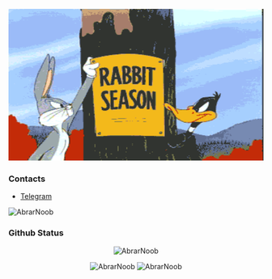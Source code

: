 <img src= "https://raw.githubusercontent.com/AbrarNoob/blah-blah/main/m9Ie58N.gif" height="300" width="800" class="center"> </h2>

### Contacts
-  [Telegram](https://telegram.me/AbrarNoob)

<p align="left"> <img src="https://komarev.com/ghpvc/?username=AbrarNoob&label=Profile%20Viewed&color=red" alt="AbrarNoob" /> </p>


### Github Status
<p align="center">
<img src="https://github-readme-stats.vercel.app/api/top-langs?username=AbrarNoob&show_icons=true&locale=en&layout=compact&theme=light" alt="AbrarNoob" />
</p>
<p align="center">
<img  src="https://github-readme-streak-stats.herokuapp.com/?user=AbrarNoob&theme=light" alt="AbrarNoob" /> 
<img src="https://github-readme-stats.vercel.app/api?username=AbrarNoob&show_icons=true&locale=en&theme=light"  alt="AbrarNoob" />
</p>
